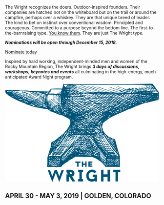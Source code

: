 The Wright recognizes the doers. Outdoor-inspired founders. Their companies are hatched not on the whiteboard but on the trail or around the campfire, perhaps over a whiskey. They are that unique breed of leader. The kind to bet on instinct over conventional wisdom. Principled and courageous. Committed to a purpose beyond the bottom line. The first-to-the-barnraising type. [You know them](#contenders). They are just The Wright type. 

***Nominations will be open through December 15, 2018.***

<a href="https://docs.google.com/forms/d/e/1FAIpQLSerC87m_DdyfAY0jZBn_Pj-7ObtWNcm-ualhXQrg5KcYDd3jQ/viewform" class="cta-button" target="_blank">Nominate today</a>


<div class="fb-video wright-explainer" data-href="https://www.facebook.com/SomethingIndependent/videos/261196837833319/" data-show-text="false"></div>

Inspired by hard working, independent-minded men and women of the Rocky Mountain Region, The Wright brings ***3 days of discussions, workshops, keynotes and events*** all culminating in the high-energy, much-anticipated Award Night program.

<img class="wright-tshirt-logo" src="assets/wright-tshirt-logo.png" />

## APRIL 30 - MAY 3, 2019 | GOLDEN, COLORADO
